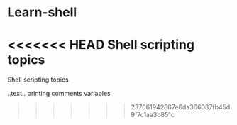 # Learn-shell
<<<<<<< HEAD
Shell scripting topics
=======

Shell scripting topics

..text..
printing
comments
variables
>>>>>>> 237061942867e6da366087fb45d9f7c1aa3b851c
